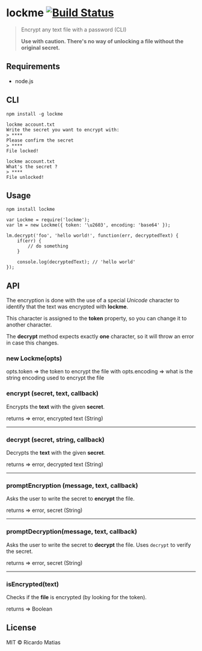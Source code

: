 # lockme [![Build Status](https://travis-ci.org/ricardomatias/lockme.svg)](https://travis-ci.org/ricardomatias/lockme)

> Encrypt any text file with a password (CLI)
> 
> **Use with caution. There's no way of unlocking a file without the original secret.**

## Requirements

* node.js

## CLI

```
npm install -g lockme
```

```cli
lockme account.txt
Write the secret you want to encrypt with:
> ****
Please confirm the secret
> ****
File locked!

lockme account.txt
What's the secret ?
> ****
File unlocked!
```

## Usage

```
npm install lockme
```

```
var Lockme = require('lockme');
var lm = new Lockme({ token: '\u2603', encoding: 'base64' });

lm.decrypt('foo', 'hello world!', function(err, decryptedText) {
    if(err) {
        // do something
    }

    console.log(decryptedText); // 'hello world'
});

```

## API

The encryption is done with the use of a special *Unicode* character to identify that the text was encrypted with **lockme**.

This character is assigned to the **token** property, so you can change it to another character.

The **decrypt** method expects exactly **one** character, so it will throw an error in case this changes.

### new Lockme(opts)
opts.token => the token to encrypt the file with
opts.encoding => what is the string encoding used to encrypt the file

### encrypt (secret, text, callback)

Encrypts the **text** with the given **secret**.

returns => error, encrypted text (String)

---

### decrypt (secret, string, callback)

Decrypts the **text** with the given **secret**.

returns => error, decrypted text (String)

---


### promptEncryption (message, text, callback)

Asks the user to write the secret to **encrypt** the file.

returns => error, secret (String)

---

### promptDecryption(message, text, callback)

Asks the user to write the secret to **decrypt** the file.
Uses `decrypt` to verify the secret.

returns => error, secret (String)

---

### isEncrypted(text)

Checks if the **file** is encrypted (by looking for the token).

returns => Boolean


## License

MIT © Ricardo Matias
